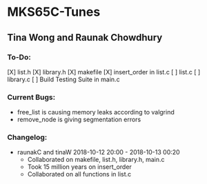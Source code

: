 # MKS65C-Tunes
## Tina Wong and Raunak Chowdhury

### To-Do:
[X] list.h
[X] library.h
[X] makefile
[X] insert_order in list.c
[ ] list.c
[ ] library.c
[ ] Build Testing Suite in main.c

### Current Bugs:
- free_list is causing memory leaks according to valgrind
- remove_node is giving segmentation errors

### Changelog:
- raunakC and tinaW 2018-10-12 20:00 - 2018-10-13 00:20
  - Collaborated on makefile, list.h, library.h, main.c
  - Took 15 million years on insert_order
  - Collaborated on all functions in list.c
